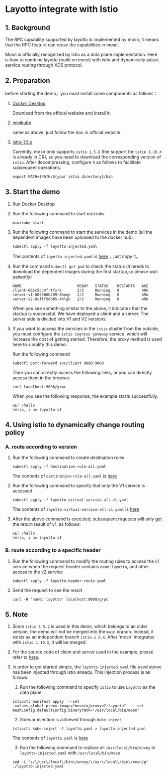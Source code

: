 # Layotto integrate with Istio

## 1. Background

The RPC capability supported by layotto is implemented by mosn, it means that the RPC feature can reuse the capabilities in mosn.

Mosn is officially recognized by istio as a data plane implementation. Here is how to combine layotto (build on mosn) with istio and dynamically adjust service routing through XDS protocol.

## 2. Preparation

before starting the demo，you must install some components as follows：
1. [Docker Desktop](https://www.docker.com/products/docker-desktop)

   Download from the official website and install it. 

2. [minikube](https://minikube.sigs.k8s.io/docs/start/)

   same as above, just follow the doc in official website.

3. [Istio-1.5.x](https://github.com/istio/istio/releases/tag/1.5.2)

   Currently, mosn only supports `istio 1.5.X` (the support for `istio 1.10.X` is already in CR), so you need to download the corresponding version of `istio`. After decompressing, configure it as follows to facilitate subsequent operations.

   ```
   export PATH=$PATH:${your istio directory}/bin
   ```

## 3. Start the demo

1. Run Docker Desktop
2. Run the following command to start `minikube`
   
   ```
   minikube start
   ```
   
3. Run the following command to start the services in the demo (all the dependent images have been uploaded to the docker hub)
   
   ```
   kubectl apply -f layotto-injected.yaml
   ```
   
   The contents of `layotto-injected.yaml` is [here](https://github.com/mosn/layotto/blob/istio-1.5.x/demo/istio/layotto-injected.yaml) ，just copy it。
4. Run the command `kubectl get pod` to check the status (it needs to download the dependent images during the first startup,so please wait patiently)
   
   ```
   NAME                         READY   STATUS    RESTARTS   AGE
   client-665c5cc4f-tfxrk       2/2     Running   0          49m
   server-v1-685966b499-8hnqp   2/2     Running   0          49m
   server-v2-6cfff5dbb5-4hlgb   2/2     Running   0          49m
   ```
   
   When you see something similar to the above, it indicates that the startup is successful. We have deployed a client and a server. The server side is divided into V1 and V2 versions.
   
5. If you want to access the services in the `istio` cluster from the outside, you must configure the `istio ingress gateway` service, which will increase the cost of getting started. Therefore, the proxy method is used here to simplify this demo.

   Run the following command
   
   ```
   kubectl port-forward svc/client 9080:9080
   ```
   
   Then you can directly access the following links, or you can directly access them in the browser.
   
   ```
   curl localhost:9080/grpc
   ```
   
   When you see the following response, the example starts successfully.
   
   ```
   GET /hello 
   hello, i am layotto v1
   ```
   
## 4. Using istio to dynamically change routing policy

### A. route according to version
1. Run the following command to create destination rules
   
   ```
   kubectl apply -f destination-rule-all.yaml
   ```
   
   The contents of `destination-rule-all.yaml` is [here](https://github.com/mosn/layotto/blob/istio-1.5.x/demo/istio/layotto-destination-rule-all.yaml)

2. Run the following command to specify that only the V1 service is accessed
   
   ```
   kubectl apply -f layotto-virtual-service-all-v1.yaml
   ```
   
   The contents of `layotto-virtual-service-all-v1.yaml` is [here](https://github.com/mosn/layotto/blob/istio-1.5.x/demo/istio/layotto-virtual-service-all-v1.yaml)
3. After the above command is executed, subsequent requests will only get the return result of v1, as follows:
   
   ```
   GET /hello 
   hello, i am layotto v1
   ```
   
### B. route according to a specific header
1. Run the following command to modify the routing rules to access the v1 service when the request header contains `name:layotto`, and other access to the v2 service
   
   ```
   kubectl apply -f layotto-header-route.yaml
   ```
   
2. Send the request to see the result
   
   ```
   curl -H 'name: layotto' localhost:9080/grpc
   ```

## 5. Note

1. Since `istio 1.5.2` is used in this demo, which belongs to an older version, the demo will not be merged into the `main` branch. Instead, it exists as an independent branch `istio-1.5.X`. After 'mosn' integrates with `istio 1.10.X`, it will be merged.
2. For the source code of client and server used in the example, please refer to [here](https://github.com/mosn/layotto/tree/istio-1.5.x/demo/istio).
3. In order to get started simple, the `layotto-injected.yaml` file used above has been injected through istio already. This injection process is as follows:
   1. Run the following command to specify `istio` to use `Layotto` as the data plane
   
   ```
   istioctl manifest apply  --set .values.global.proxy.image="mosnio/proxyv2:layotto"   --set meshConfig.defaultConfig.binaryPath="/usr/local/bin/mosn"
   ```
   
   2. Sidecar injection is achieved through `kube-inject`
   
   ```
   istioctl kube-inject -f layotto.yaml > layotto-injected.yaml
   ```
   
   The contents of `layotto.yaml` is [here](https://github.com/mosn/layotto/blob/istio-1.5.x/demo/istio/layotto.yaml)
   
   3. Run the following command to replace all `/usr/local/bin/envoy` in `layotto-injected.yaml` with `/usr/local/bin/mosn`
   
   ```
   sed -i "s/\/usr\/local\/bin\/envoy/\/usr\/local\/bin\/mosn/g" ./layotto-injected.yaml
   ```

